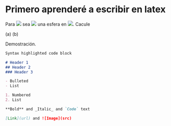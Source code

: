 # Primero aprenderé a escribir en latex

Para <img src="https://render.githubusercontent.com/render/math?math=d \in \mathbb N"> sea <img src="https://render.githubusercontent.com/render/math?math=S^{d-1}:=\{x \in R^d:|| x||_2=1\}"> una esfera en <img src="https://render.githubusercontent.com/render/math?math=\mathbb R^d">. Cacule 

(a)
(b)

Demostración.
```markdown
Syntax highlighted code block

# Header 1
## Header 2
### Header 3

- Bulleted
- List

1. Numbered
2. List

**Bold** and _Italic_ and `Code` text

[Link](url) and ![Image](src)
```

